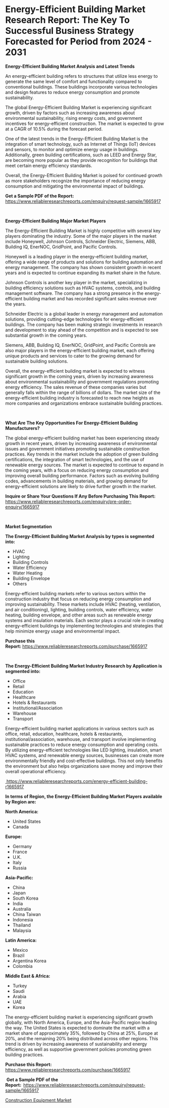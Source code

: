 <p><h1>Energy-Efficient Building Market Research Report: The Key To Successful Business Strategy Forecasted for Period from 2024 - 2031</h1></p><p><strong>Energy-Efficient Building Market Analysis and Latest Trends</strong></p>
<p><p>An energy-efficient building refers to structures that utilize less energy to generate the same level of comfort and functionality compared to conventional buildings. These buildings incorporate various technologies and design features to reduce energy consumption and promote sustainability.</p><p>The global Energy-Efficient Building Market is experiencing significant growth, driven by factors such as increasing awareness about environmental sustainability, rising energy costs, and government incentives for energy-efficient construction. The market is expected to grow at a CAGR of 10.5% during the forecast period.</p><p>One of the latest trends in the Energy-Efficient Building Market is the integration of smart technology, such as Internet of Things (IoT) devices and sensors, to monitor and optimize energy usage in buildings. Additionally, green building certifications, such as LEED and Energy Star, are becoming more popular as they provide recognition for buildings that meet certain energy efficiency standards.</p><p>Overall, the Energy-Efficient Building Market is poised for continued growth as more stakeholders recognize the importance of reducing energy consumption and mitigating the environmental impact of buildings.</p></p>
<p><strong>Get a Sample PDF of the Report:&nbsp;</strong> <a href="https://www.reliableresearchreports.com/enquiry/request-sample/1665917">https://www.reliableresearchreports.com/enquiry/request-sample/1665917</a></p>
<p>&nbsp;</p>
<p><strong>Energy-Efficient Building Major Market Players</strong></p>
<p><p>The Energy-Efficient Building Market is highly competitive with several key players dominating the industry. Some of the major players in the market include Honeywell, Johnson Controls, Schneider Electric, Siemens, ABB, Building IQ, EnerNOC, GridPoint, and Pacific Controls.</p><p>Honeywell is a leading player in the energy-efficient building market, offering a wide range of products and solutions for building automation and energy management. The company has shown consistent growth in recent years and is expected to continue expanding its market share in the future.</p><p>Johnson Controls is another key player in the market, specializing in building efficiency solutions such as HVAC systems, controls, and building management software. The company has a strong presence in the energy-efficient building market and has recorded significant sales revenue over the years.</p><p>Schneider Electric is a global leader in energy management and automation solutions, providing cutting-edge technologies for energy-efficient buildings. The company has been making strategic investments in research and development to stay ahead of the competition and is expected to see substantial growth in the coming years.</p><p>Siemens, ABB, Building IQ, EnerNOC, GridPoint, and Pacific Controls are also major players in the energy-efficient building market, each offering unique products and services to cater to the growing demand for sustainable building solutions.</p><p>Overall, the energy-efficient building market is expected to witness significant growth in the coming years, driven by increasing awareness about environmental sustainability and government regulations promoting energy efficiency. The sales revenue of these companies varies but generally falls within the range of billions of dollars. The market size of the energy-efficient building industry is forecasted to reach new heights as more companies and organizations embrace sustainable building practices.</p></p>
<p>&nbsp;</p>
<p><strong>What Are The Key Opportunities For Energy-Efficient Building Manufacturers?</strong></p>
<p><p>The global energy-efficient building market has been experiencing steady growth in recent years, driven by increasing awareness of environmental issues and government initiatives promoting sustainable construction practices. Key trends in the market include the adoption of green building certifications, the integration of smart technologies, and the use of renewable energy sources. The market is expected to continue to expand in the coming years, with a focus on reducing energy consumption and improving overall building performance. Factors such as evolving building codes, advancements in building materials, and growing demand for energy-efficient solutions are likely to drive further growth in the market.</p></p>
<p><strong>Inquire or Share Your Questions If Any Before Purchasing This Report:</strong> <a href="https://www.reliableresearchreports.com/enquiry/pre-order-enquiry/1665917">https://www.reliableresearchreports.com/enquiry/pre-order-enquiry/1665917</a></p>
<p>&nbsp;</p>
<p><strong>Market Segmentation</strong></p>
<p><strong>The Energy-Efficient Building Market Analysis by types is segmented into:</strong></p>
<p><ul><li>HVAC</li><li>Lighting</li><li>Building Controls</li><li>Water Efficiency</li><li>Water Heating</li><li>Building Envelope</li><li>Others</li></ul></p>
<p><p>Energy-efficient building markets refer to various sectors within the construction industry that focus on reducing energy consumption and improving sustainability. These markets include HVAC (heating, ventilation, and air conditioning), lighting, building controls, water efficiency, water heating, building envelope, and other areas such as renewable energy systems and insulation materials. Each sector plays a crucial role in creating energy-efficient buildings by implementing technologies and strategies that help minimize energy usage and environmental impact.</p></p>
<p><strong>Purchase this Report:&nbsp;</strong><a href="https://www.reliableresearchreports.com/purchase/1665917">https://www.reliableresearchreports.com/purchase/1665917</a></p>
<p>&nbsp;</p>
<p><strong>The Energy-Efficient Building Market Industry Research by Application is segmented into:</strong></p>
<p><ul><li>Office</li><li>Retail</li><li>Education</li><li>Healthcare</li><li>Hotels & Restaurants</li><li>Institutional/Association</li><li>Warehouse</li><li>Transport</li></ul></p>
<p><p>Energy-efficient building market applications in various sectors such as office, retail, education, healthcare, hotels & restaurants, institutional/association, warehouse, and transport involve implementing sustainable practices to reduce energy consumption and operating costs. By utilizing energy-efficient technologies like LED lighting, insulation, smart HVAC systems, and renewable energy sources, businesses can create more environmentally friendly and cost-effective buildings. This not only benefits the environment but also helps organizations save money and improve their overall operational efficiency.</p></p>
<p><a href="https://www.reliableresearchreports.com/energy-efficient-building-r1665917">&nbsp;https://www.reliableresearchreports.com/energy-efficient-building-r1665917</a></p>
<p><strong>In terms of Region, the Energy-Efficient Building Market Players available by Region are:</strong></p>
<p>
    <p> <strong> North America: </strong>
        <ul>
            <li>United States</li>
            <li>Canada</li>
        </ul>
        </p> 
    <p> <strong> Europe: </strong>
        <ul>
            <li>Germany</li>
            <li>France</li>
            <li>U.K.</li>
            <li>Italy</li>
            <li>Russia</li>
        </ul>
        </p> 
    <p> <strong> Asia-Pacific: </strong>
        <ul>
            <li>China</li>
            <li>Japan</li>
            <li>South Korea</li>
            <li>India</li>
            <li>Australia</li>
            <li>China Taiwan</li>
            <li>Indonesia</li>
            <li>Thailand</li>
            <li>Malaysia</li>
        </ul>
        </p> 
    <p> <strong> Latin America: </strong>
        <ul>
            <li>Mexico</li>
            <li>Brazil</li>
            <li>Argentina Korea</li>
            <li>Colombia</li>
        </ul>
        </p> 
    <p> <strong> Middle East & Africa: </strong>
        <ul>
            <li>Turkey</li>
            <li>Saudi</li>
            <li>Arabia</li>
            <li>UAE</li>
            <li>Korea</li>
        </ul>
    </p>
    </p>
<p><p>The energy-efficient building market is experiencing significant growth globally, with North America, Europe, and the Asia-Pacific region leading the way. The United States is expected to dominate the market with a market share of approximately 35%, followed by China at 25%, Europe at 20%, and the remaining 20% being distributed across other regions. This trend is driven by increasing awareness of sustainability and energy efficiency, as well as supportive government policies promoting green building practices.</p></p>
<p><strong>Purchase this Report: </strong><a href="https://www.reliableresearchreports.com/purchase/1665917">https://www.reliableresearchreports.com/purchase/1665917</a></p>
<p>&nbsp;<strong>Get a Sample PDF of the Report:&nbsp;&nbsp;</strong><a href="https://www.reliableresearchreports.com/enquiry/request-sample/1665917">https://www.reliableresearchreports.com/enquiry/request-sample/1665917</a></p>
<p><strong></strong></p>
<p><p><a href="https://issuu.com/reportprime-2/docs/construction-equipment-market-size-2030.pptx">Construction Equipment Market</a></p></p>
